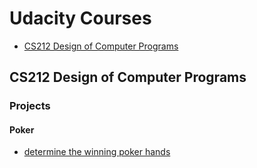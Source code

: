 # Udacity Courses
- [CS212 Design of Computer Programs](#cs212-design-of-computer-programs)


## CS212 Design of Computer Programs

### Projects
#### Poker
- [determine the winning poker hands](poker/poker.py)

